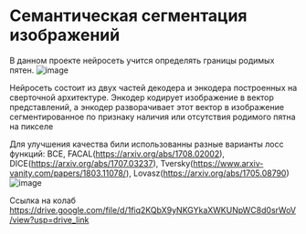 # Семантическая сегментация изображений

В данном проекте нейросеть учится определять границы родимых пятен.
![image](https://github.com/PRomanVl/Semantic_segmentation/assets/96573887/4ba1a033-41c9-43b6-b56d-197c52959ad2)

Нейросеть состоит из двух частей декодера и энкодера построенных на сверточной архитектуре. Энкодер кодирует изображение в вектор представлений, а энкодер разворачивает этот вектор в изображение сегментированное по признаку наличия или отсутствия родимого пятна на пикселе


Для улучшения качества били использованны разные варианты лосс функций: BCE, FACAL(https://arxiv.org/abs/1708.02002), DICE(https://arxiv.org/abs/1707.03237), Tversky(https://www.arxiv-vanity.com/papers/1803.11078/), Lovasz(https://arxiv.org/abs/1705.08790)
![image](https://github.com/PRomanVl/Semantic_segmentation/assets/96573887/126e24d0-babe-4783-be6c-311ba4cfdca8)


Ссылка на колаб https://drive.google.com/file/d/1fiq2KQbX9yNKGYkaXWKUNpWC8d0srWoV/view?usp=drive_link
